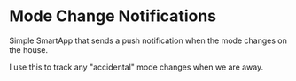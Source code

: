 Mode Change Notifications
=========================

Simple SmartApp that sends a push notification when the mode changes on the house.

I use this to track any "accidental" mode changes when we are away.
